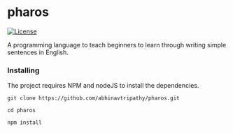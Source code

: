 # pharos
<!-- 
[![Actions Status](https://github.com/abhinavtripathy/pharos/workflows/Node%20CI/badge.svg)](https://github.com/abhinavtripathy/pharos/actions) -->
[![License](http://img.shields.io/badge/License-MIT-brightgreen.svg)](./LICENSE)

A programming language to teach beginners to learn through writing simple sentences in English.

### Installing

The project requires NPM and nodeJS to install the dependencies.

```
git clone https://github.com/abhinavtripathy/pharos.git

cd pharos

npm install

```


